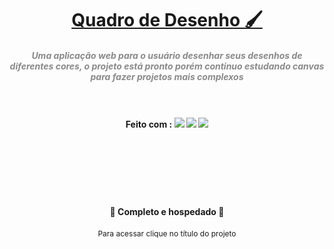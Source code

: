 <h1 align="center" ><a href="http://diego-quiz.great-site.net/quadro_de_desenho/">Quadro de Desenho 🖌</a></h1>

<h5 align="center" style="color:#8B8989;">Uma aplicação web para o usuário desenhar seus desenhos de diferentes cores, o projeto está pronto porém continuo estudando canvas para fazer projetos mais complexos<br><br><br></h5>
<h4 align="center">
Feito com : <img src="https://img.shields.io/static/v1?label=&message=HTML5&color=FFF&style=for-the-badge&logo=html5"/>
<img src="https://img.shields.io/static/v1?label=&message=JAVASCRIPT&color=FFF&style=for-the-badge&logo=javascript"/>
<img src="https://img.shields.io/static/v1?label=&message=CSS3&color=1572B6&style=for-the-badge&logo=css3"/></h4><br><br><br><br><br>





<h4 align="center">  🚀  Completo e hospedado  🚀</h4>
<p align="center" style="font-size:12px">Para acessar clique no título do projeto</p>

